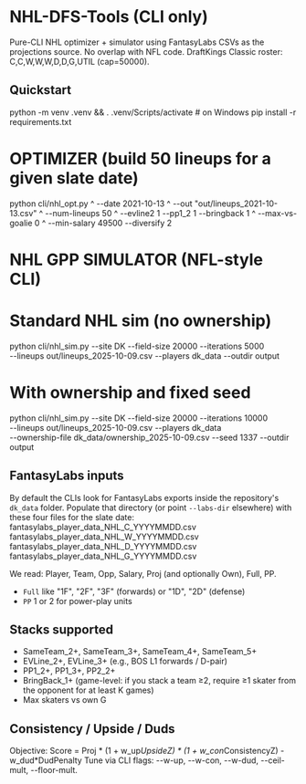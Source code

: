 # NHL-DFS-Tools (CLI only)

Pure-CLI NHL optimizer + simulator using FantasyLabs CSVs as the projections source.
No overlap with NFL code. DraftKings Classic roster: C,C,W,W,W,D,D,G,UTIL (cap=50000).

## Quickstart
python -m venv .venv && . .venv/Scripts/activate  # on Windows
pip install -r requirements.txt

# OPTIMIZER (build 50 lineups for a given slate date)
python cli/nhl_opt.py ^
  --date 2021-10-13 ^
  --out "out/lineups_2021-10-13.csv" ^
  --num-lineups 50 ^
  --evline2 1 --pp1_2 1 --bringback 1 ^
  --max-vs-goalie 0 ^
  --min-salary 49500 --diversify 2

# NHL GPP SIMULATOR (NFL-style CLI)
# Standard NHL sim (no ownership)
python cli/nhl_sim.py --site DK --field-size 20000 --iterations 5000 \
  --lineups out/lineups_2025-10-09.csv --players dk_data --outdir output

# With ownership and fixed seed
python cli/nhl_sim.py --site DK --field-size 20000 --iterations 10000 \
  --lineups out/lineups_2025-10-09.csv --players dk_data \
  --ownership-file dk_data/ownership_2025-10-09.csv --seed 1337 --outdir output

## FantasyLabs inputs
By default the CLIs look for FantasyLabs exports inside the repository's `dk_data` folder.
Populate that directory (or point `--labs-dir` elsewhere) with these four files for the slate date:
  fantasylabs_player_data_NHL_C_YYYYMMDD.csv
  fantasylabs_player_data_NHL_W_YYYYMMDD.csv
  fantasylabs_player_data_NHL_D_YYYYMMDD.csv
  fantasylabs_player_data_NHL_G_YYYYMMDD.csv

We read: Player, Team, Opp, Salary, Proj (and optionally Own), Full, PP.
- `Full` like "1F", "2F", "3F" (forwards) or "1D", "2D" (defense)
- `PP` 1 or 2 for power-play units

## Stacks supported
- SameTeam_2+, SameTeam_3+, SameTeam_4+, SameTeam_5+
- EVLine_2+, EVLine_3+ (e.g., BOS L1 forwards / D-pair)
- PP1_2+, PP1_3+, PP2_2+
- BringBack_1+ (game-level: if you stack a team ≥2, require ≥1 skater from the opponent for at least K games)
- Max skaters vs own G

## Consistency / Upside / Duds
Objective:  Score = Proj * (1 + w_up*UpsideZ) * (1 + w_con*ConsistencyZ) - w_dud*DudPenalty
Tune via CLI flags: --w-up, --w-con, --w-dud, --ceil-mult, --floor-mult.
